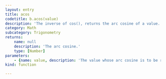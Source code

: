 ```yaml
---
layout: entry
title: acos
codetitle: b.acos(value)
description: 'The inverse of cos(), returns the arc cosine of a value. This function expects the values in the range of -1 to 1 and values are returned in the range 0 to PI (3.1415927).'
category: Math
subcategory: Trigonometry
returns:
    name: null
    description: 'The arc cosine.'
    type: [Number]
parameters:
    - {name: value, description: 'The value whose arc cosine is to be returned.', optional: false, type: [Number]}
kind: function

---
```

